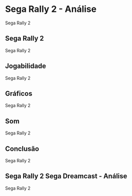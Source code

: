 ---
---

# Sega Rally 2 - Análise

Sega Rally 2

## Sega Rally 2

Sega Rally 2

## Jogabilidade

Sega Rally 2

## Gráficos

Sega Rally 2

## Som

Sega Rally 2

## Conclusão

Sega Rally 2

## Sega Rally 2 Sega Dreamcast - Análise

Sega Rally 2
